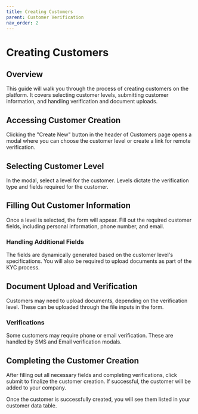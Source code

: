 ```yaml
---
title: Creating Customers
parent: Customer Verification
nav_order: 2
---
```


# Creating Customers

## Overview

This guide will walk you through the process of creating customers on the platform. It covers selecting customer levels, submitting customer information, and handling verification and document uploads.

## Accessing Customer Creation

Clicking the "Create New" button in the header of Customers page opens a modal where you can choose the customer level or create a link for remote verification.

## Selecting Customer Level

In the modal, select a level for the customer. Levels dictate the verification type and fields required for the customer.

## Filling Out Customer Information

Once a level is selected, the form will appear. Fill out the required customer fields, including personal information, phone number, and email.

### Handling Additional Fields

The fields are dynamically generated based on the customer level's specifications. You will also be required to upload documents as part of the KYC process.

## Document Upload and Verification

Customers may need to upload documents, depending on the verification level. These can be uploaded through the file inputs in the form.

### Verifications

Some customers may require phone or email verification. These are handled by SMS and Email verification modals.

## Completing the Customer Creation

After filling out all necessary fields and completing verifications, click submit to finalize the customer creation. If successful, the customer will be added to your company.

Once the customer is successfully created, you will see them listed in your customer data table.